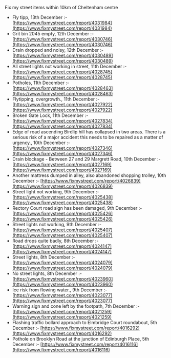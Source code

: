 Fix my street items within 10km of Cheltenham centre

<!-- fix_marker starts -->

- Fly tipp, 13th December :- [https://www.fixmystreet.com/report/4031984](https://www.fixmystreet.com/report/4031984)
- Grit bin 2045 empty, 12th December :- [https://www.fixmystreet.com/report/4030746](https://www.fixmystreet.com/report/4030746)
- Drain dropped and noisy, 12th December :- [https://www.fixmystreet.com/report/4030489](https://www.fixmystreet.com/report/4030489)
- All street lights not working in street, 11th December :- [https://www.fixmystreet.com/report/4028745](https://www.fixmystreet.com/report/4028745)
- Potholes, 11th December :- [https://www.fixmystreet.com/report/4028463](https://www.fixmystreet.com/report/4028463)
- Flytipping, overgrowth., 11th December :- [https://www.fixmystreet.com/report/4027922](https://www.fixmystreet.com/report/4027922)
- Broken Gate Lock, 11th December :- [https://www.fixmystreet.com/report/4027834](https://www.fixmystreet.com/report/4027834)
- Edge of road ascending Birdlip hill has collapsed in two areas. There is a serious risk of a major accident this needs to be repaired as a matter of urgency., 10th December :- [https://www.fixmystreet.com/report/4027346](https://www.fixmystreet.com/report/4027346)
- Drain blockage - Between 27 and 29 Margrett Road, 10th December :- [https://www.fixmystreet.com/report/4027169](https://www.fixmystreet.com/report/4027169)
- Another mattress dumped in alley, also abandoned shopping trolley, 10th December :- [https://www.fixmystreet.com/report/4026839](https://www.fixmystreet.com/report/4026839)
- Street light not working, 9th December :- [https://www.fixmystreet.com/report/4025438](https://www.fixmystreet.com/report/4025438)
- Rectory Court road sign has been damaged, 9th December :- [https://www.fixmystreet.com/report/4025426](https://www.fixmystreet.com/report/4025426)
- Street lights not working, 9th December :- [https://www.fixmystreet.com/report/4025407](https://www.fixmystreet.com/report/4025407)
- Road drops quite badly, 8th December :- [https://www.fixmystreet.com/report/4024147](https://www.fixmystreet.com/report/4024147)
- Street lights, 8th December :- [https://www.fixmystreet.com/report/4024079](https://www.fixmystreet.com/report/4024079)
- No street lights, 8th December :- [https://www.fixmystreet.com/report/4023960](https://www.fixmystreet.com/report/4023960)
- Ice risk from flowing water., 9th December :- [https://www.fixmystreet.com/report/4023077](https://www.fixmystreet.com/report/4023077)
- Warning sign and cone left by the footpath, 7th December :- [https://www.fixmystreet.com/report/4021259](https://www.fixmystreet.com/report/4021259)
- Flashing traffic bollard approach to Elmbridge Court roundabout, 5th December :- [https://www.fixmystreet.com/report/4016292](https://www.fixmystreet.com/report/4016292)
- Pothole on Brooklyn Road at the junction of Edinburgh Place, 5th December :- [https://www.fixmystreet.com/report/4016116](https://www.fixmystreet.com/report/4016116)

<!-- fix_marker ends -->